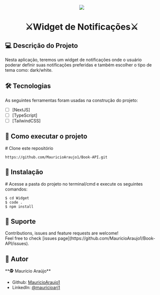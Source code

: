 <p align="center">
  <a target="blank"><img src="https://github.com/MauricioAraujo1/Widget/assets/106497974/a41523bc-f94b-49c5-9d14-d380bdbe657a" /></a>
</p>

[circleci-image]: https://img.shields.io/circleci/build/github/nestjs/nest/master?token=abc123def456
[circleci-url]: https://circleci.com/gh/nestjs/nest

</p>
  <!--[![Backers on Open Collective](https://opencollective.com/nest/backers/badge.svg)](https://opencollective.com/nest#backer)
  [![Sponsors on Open Collective](https://opencollective.com/nest/sponsors/badge.svg)](https://opencollective.com/nest#sponsor)-->
<h1 align="center" dir="auto">⚔Widget de Notificações⚔</h1>

<h2>💻 Descrição do Projeto</h2>

Nesta aplicação, teremos um widget de notificações onde o usuário poderar definir suas notificações preferidas e também escolher o tipo de tema como: dark/white. 

<h2>🛠 Tecnologias</h2>

As seguintes ferramentas foram usadas na construção do projeto:

- [ ] [NextJS]
- [ ] [TypeScript]
- [ ] [TailwindCSS]

<h2>🚀 Como executar o projeto</h2>

<span class="pl-c"><span class="pl-c">#</span> Clone este repositório</span>

```
https://github.com/MauricioAraujo1/Book-API.git
```

<h2>🧭 Instalação</h2>

<span class="pl-c"><span class="pl-c">#</span> Acesse a pasta do projeto no terminal/cmd e execute os seguintes comandos:</span>

```
$ cd Widget
$ code .
$ npm install
```

<h2>🤝 Suporte</h2> 
Contributions, issues and feature requests are welcome!<br />Feel free to check [issues page](https://github.com/MauricioAraujo1/Book-API/issues).

<h2>👤 Autor</h2>
**🕵 Maurício Araújo**

* Github: [MauricioAraujo1](https://github.com/MauricioAraujo1)
* LinkedIn: [@mauricioarj1](https://linkedin.com/in/mauricioarj1)

